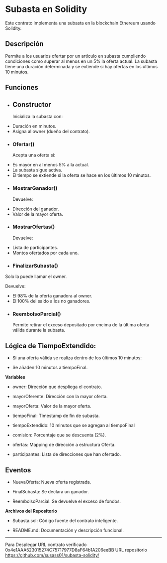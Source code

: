 # **Subasta en Solidity**

Este contrato implementa una subasta en la blockchain Ethereum usando Solidity.

## **Descripción**

Permite a los usuarios ofertar por un artículo en subasta cumpliendo condiciones como superar al menos en un 5% la oferta actual. La subasta tiene una duración determinada y se extiende si hay ofertas en los últimos 10 minutos.

## **Funciones**

* ## **Constructor**

  Inicializa la subasta con:

- Duración en minutos.  
- Asigna al owner (dueño del contrato).


* ### **Ofertar()**

  Acepta una oferta si:

- Es mayor en al menos 5% a la actual.  
- La subasta sigue activa.  
- El tiempo se extiende si la oferta se hace en los últimos 10 minutos.


* ### **MostrarGanador()**

  Devuelve:

- Dirección del ganador.  
- Valor de la mayor oferta.


* ### **MostrarOfertas()**

  Devuelve:

- Lista de participantes.  
- Montos ofertados por cada uno.


* ### **FinalizarSubasta()**

Solo la puede llamar el owner.

Devuelve:

- El 98% de la oferta ganadora al owner.  
- El 100% del saldo a los no ganadores.

* ### **ReembolsoParcial()**

  Permite retirar el exceso depositado por encima de la última oferta válida durante la subasta.


## **Lógica de TiempoExtendido:**

* Si una oferta válida se realiza dentro de los últimos 10 minutos:

- Se añaden 10 minutos a tiempoFinal.

**Variables**

* owner: Dirección que despliega el contrato.

* mayorOferente: Dirección con la mayor oferta.

* mayorOferta: Valor de la mayor oferta.

* tiempoFinal: Timestamp de fin de subasta.

* tiempoExtendido: 10 minutos que se agregan al tiempoFinal

* comision: Porcentaje que se descuenta (2%).

* ofertas: Mapping de dirección a estructura Oferta.

* participantes: Lista de direcciones que han ofertado.


## **Eventos**

* NuevaOferta: Nueva oferta registrada.

* FinalSubasta: Se declara un ganador.

* ReembolsoParcial: Se devuelve el exceso de fondos.

 **Archivos del Repositorio**

* Subasta.sol: Código fuente del contrato inteligente.

* README.md: Documentación y descripción funcional.

---

Para Desplegar 
URL contrato verificado 0x4e1AAA523015274C75717977D8aF64b1A206eeBB
URL repositorio https://github.com/susass01/subasta-solidity/

